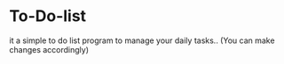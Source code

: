 # To-Do-list
it a simple to do list program to manage your daily tasks.. (You can make changes accordingly)
